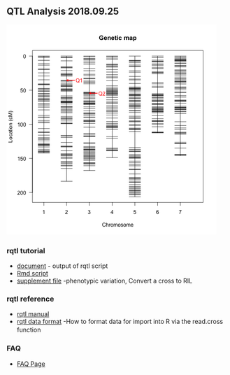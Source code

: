 ## QTL Analysis 2018.09.25  
 <img src="https://github.com/hkanegae/lecturematerials/blob/master/rqtl_tutorial180925/geneticmap_yield_Env16.png" alt="geneticmap_yield_Env16" title="geneticmap_yield_Env16">　　

### rqtl tutorial
- [document](http://htmlpreview.github.io/?https://github.com/hkanegae/lecturematerials/blob/master/rqtl_tutorial180925/rqtl_tutorial180925.html)  - output of rqtl script
- [Rmd script](https://github.com/hkanegae/lecturematerials/blob/master/QTL20180925.md) 
- [supplement file](https://github.com/hkanegae/lecturematerials/blob/master/rqtl_tutorial180925/rqtl_tutrial180925.pdf) -phenotypic variation, Convert a cross to RIL

### rqtl reference
- [rqtl manual](http://www.rqtl.org/manual/qtl-manual.pdf)
- [rqtl data format](http://www.rqtl.org/sampledata/) -How to format data for import into R via the read.cross function　　

### FAQ  
 - [FAQ Page](https://github.com/hkanegae/lecturematerials/blob/master/rqtl_tutorial180925/faq.md)
